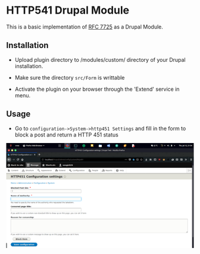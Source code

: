 # HTTP541 Drupal Module

This is a basic implementation of [RFC 7725](https://tools.ietf.org/html/rfc7725) as a Drupal Module. 

## Installation
* Upload plugin directory to /modules/custom/ directory of your Drupal installation.

* Make sure the directory `src/Form` is writtable


* Activate the plugin on your browser through the 'Extend' service in menu.

## Usage
* Go to `configuration->System->http451 Settings` and fill in the form to block a post and return a HTTP 451 status

![configuration_screenshot](screenshot.png "Logo Title Text 1")
